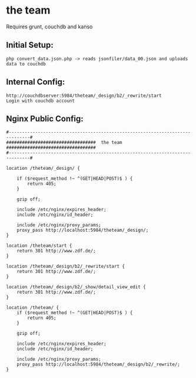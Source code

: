 the team
========


Requires grunt, couchdb and kanso



Initial Setup:
----------------
    php convert_data.json.php -> reads jsonfiler/data_00.json and uploads data to couchdb



 Internal Config:
 ----------------
    http://couchdbserver:5984/theteam/_design/b2/_rewrite/start
    Login with couchdb account


 Nginx Public Config:
 --------------------

    #------------------------------------------------------------------------------#
    ##################################  the team  ##################################
    #------------------------------------------------------------------------------#

    location /theteam/_design/ {

        if ($request_method !~ ^(GET|HEAD|POST)$ ) {
            return 405;
        }

        gzip off;
        
        include /etc/nginx/expires_header;
        include /etc/nginx/id_header;

        include /etc/nginx/proxy_params;
        proxy_pass http://localhost:5984/theteam/_design/;
    }

    location /theteam/start {
        return 301 http://www.zdf.de/;
    }

    location /theteam/_design/b2/_rewrite/start {
        return 301 http://www.zdf.de/;
    }

    location /theteam/_design/b2/_show/detail_view_edit {
        return 301 http://www.zdf.de/;
    }

    location /theteam/ {
        if ($request_method !~ ^(GET|HEAD|POST)$ ) {
            return 405;
        }

        gzip off;

        include /etc/nginx/expires_header;
        include /etc/nginx/id_header;

        include /etc/nginx/proxy_params;
        proxy_pass http://localhost:5984/theteam/_design/b2/_rewrite/;
    }